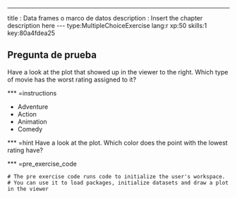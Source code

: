 ---
title       : Data frames o marco de datos
description : Insert the chapter description here
--- type:MultipleChoiceExercise lang:r xp:50 skills:1 key:80a4fdea25
## Pregunta de prueba

Have a look at the plot that showed up in the viewer to the right. Which type of movie has the worst rating assigned to it?

*** =instructions
- Adventure
- Action
- Animation
- Comedy

*** =hint
Have a look at the plot. Which color does the point with the lowest rating have?

*** =pre_exercise_code
```{r}
# The pre exercise code runs code to initialize the user's workspace.
# You can use it to load packages, initialize datasets and draw a plot in the viewer

